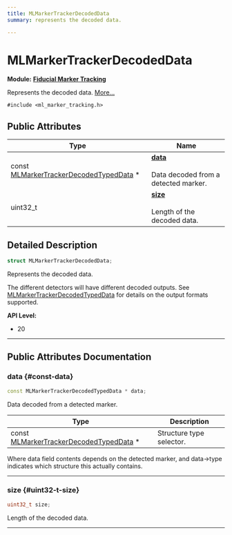 ```yaml
---
title: MLMarkerTrackerDecodedData
summary: represents the decoded data. 

---
```


# MLMarkerTrackerDecodedData

**Module:** **[Fiducial Marker Tracking](/versioned_docs/version-22-May-2023/api-ref/api/Modules/group___marker_tracking/group___marker_tracking.md)**



Represents the decoded data.  [More...](#detailed-description)


`#include <ml_marker_tracking.h>`

## Public Attributes

| Type           | Name           |
| -------------- | -------------- |
| const [MLMarkerTrackerDecodedTypedData](/versioned_docs/version-22-May-2023/api-ref/api/Modules/group___marker_tracking/struct_m_l_marker_tracker_decoded_typed_data.md) * | **[data](/versioned_docs/version-22-May-2023/api-ref/api/Modules/group___marker_tracking/struct_m_l_marker_tracker_decoded_data.md#const-data)** <br></br>Data decoded from a detected marker.  |
| uint32_t | **[size](/versioned_docs/version-22-May-2023/api-ref/api/Modules/group___marker_tracking/struct_m_l_marker_tracker_decoded_data.md#uint32-t-size)** <br></br>Length of the decoded data.  |

## Detailed Description

```cpp
struct MLMarkerTrackerDecodedData;
```

Represents the decoded data. 

The different detectors will have different decoded outputs. See [MLMarkerTrackerDecodedTypedData](/versioned_docs/version-22-May-2023/api-ref/api/Modules/group___marker_tracking/struct_m_l_marker_tracker_decoded_typed_data.md) for details on the output formats supported.




**API Level:**
  * 20




-----------
## Public Attributes Documentation

### data {#const-data}

```cpp
const MLMarkerTrackerDecodedTypedData * data;
```

Data decoded from a detected marker. 


| Type | Description |
|--|--|
| const [MLMarkerTrackerDecodedTypedData](/versioned_docs/version-22-May-2023/api-ref/api/Modules/group___marker_tracking/struct_m_l_marker_tracker_decoded_typed_data.md) * | Structure type selector.  |


Where data field contents depends on the detected marker, and data->type indicates which structure this actually contains. 





-----------

### size {#uint32-t-size}

```cpp
uint32_t size;
```

Length of the decoded data. 





-----------


